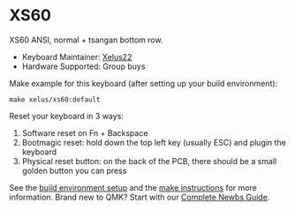 # XS60

XS60 ANSI, normal + tsangan bottom row.

* Keyboard Maintainer: [Xelus22](https://github.com/Xelus22)
* Hardware Supported: Group buys

Make example for this keyboard (after setting up your build environment):

    make xelus/xs60:default

Reset your keyboard in 3 ways:
<ol>
<li>Software reset on Fn + Backspace</li>
<li>Bootmagic reset: hold down the top left key (usually ESC) and plugin the keyboard</li>
<li>Physical reset button: on the back of the PCB, there should be a small golden button you can press</li>
</ol>

See the [build environment setup](https://docs.qmk.fm/#/getting_started_build_tools) and the [make instructions](https://docs.qmk.fm/#/getting_started_make_guide) for more information. Brand new to QMK? Start with our [Complete Newbs Guide](https://docs.qmk.fm/#/newbs).
